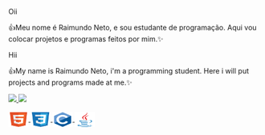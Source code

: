 Oii

👍Meu nome é Raimundo Neto, e sou estudante de programação. Aqui vou colocar projetos e programas feitos por mim.✨

Hii

👍My name is Raimundo Neto, i'm a programming student. Here i will put projects and programs made at me.✨

<div>
  <a href="https://github.com/Nettow">
  <img height="170em" src="https://github-readme-stats.vercel.app/api?username=Nettow&show_icons=true&theme=radical"/>
  <img height="170em" src="https://github-readme-stats.vercel.app/api/top-langs/?username=Nettow&layout=radical"/>
</div>

<div style="display: inline_block"><br>
<img align="center" alt="Nettow-HTML" height="30" width="40" src="https://raw.githubusercontent.com/devicons/devicon/master/icons/html5/html5-original.svg">
  <img align="center" alt="Nettow-CSS" height="30" width="40" src="https://raw.githubusercontent.com/devicons/devicon/master/icons/css3/css3-original.svg">
 <img align="center" alt="Nettow-C" height="30" width="40" src="https://raw.githubusercontent.com/devicons/devicon/master/icons/c/c-original.svg">
  <img align="center" alt="Nettow-Java" height="30" width="40" src="https://raw.githubusercontent.com/devicons/devicon/master/icons/java/java-original.svg">
</div>

